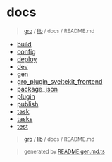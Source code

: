 # docs

> <sub>[gro](/../..) / [lib](..) / docs / README.md</sub>

- [build](build.md)
- [config](config.md)
- [deploy](deploy.md)
- [dev](dev.md)
- [gen](gen.md)
- [gro_plugin_sveltekit_frontend](gro_plugin_sveltekit_frontend.md)
- [package_json](package_json.md)
- [plugin](plugin.md)
- [publish](publish.md)
- [task](task.md)
- [tasks](tasks.md)
- [test](test.md)

> <sub>[gro](/../..) / [lib](..) / docs / README.md</sub>

> <sub>generated by [README.gen.md.ts](README.gen.md.ts)</sub>
